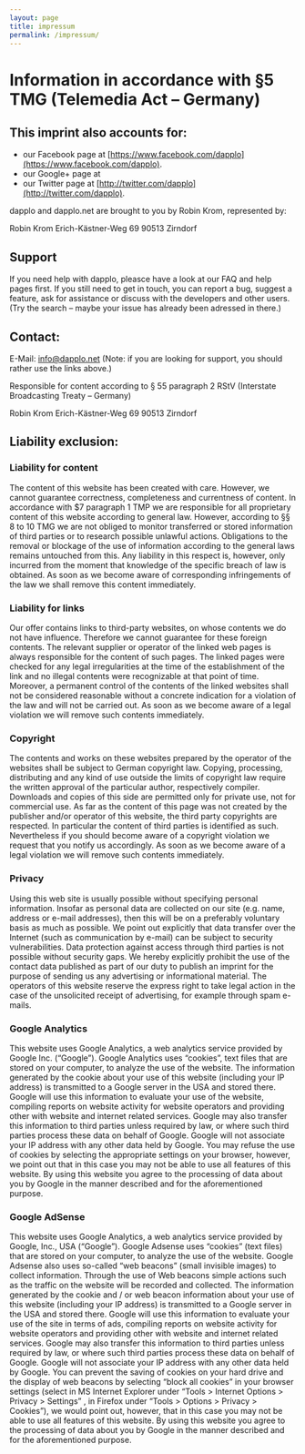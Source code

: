 ```yaml
---
layout: page
title: impressum
permalink: /impressum/
---
```

Information in accordance with §5 TMG (Telemedia Act – Germany)
===============================================================

This imprint also accounts for:
-------------------------------
* our Facebook page at [https://www.facebook.com/dapplo](https://www.facebook.com/dapplo).
* our Google+ page at 
* our Twitter page at [http://twitter.com/dapplo](http://twitter.com/dapplo).

dapplo and dapplo.net are brought to you by Robin Krom, represented by: 
<p class="well">Robin Krom
Erich-Kästner-Weg 69
90513 Zirndorf
</p>

Support
-------
If you need help with dapplo, pleasce have a look at our FAQ and help pages first.
If you still need to get in touch, you can report a bug, suggest a feature, ask for assistance or discuss with the developers and other users. (Try the search – maybe your issue has already been adressed in there.)

Contact:
-------- 
E-Mail: info@dapplo.net (Note: if you are looking for support, you should rather use the links above.)

Responsible for content according to § 55 paragraph 2 RStV (Interstate Broadcasting Treaty – Germany)
<p class="well">Robin Krom
Erich-Kästner-Weg 69
90513 Zirndorf
</p>

Liability exclusion:
--------------------
### Liability for content

The content of this website has been created with care. However, we cannot guarantee correctness, completeness and currentness of content. In accordance with $7 paragraph 1 TMP we are responsible for all proprietary content of this website according to general law. However, according to §§ 8 to 10 TMG we are not obliged to monitor transferred or stored information of third parties or to research possible unlawful actions. Obligations to the removal or blockage of the use of information according to the general laws remains untouched from this. Any liability in this respect is, however, only incurred from the moment that knowledge of the specific breach of law is obtained. As soon as we become aware of corresponding infringements of the law we shall remove this content immediately.

### Liability for links

Our offer contains links to third-party websites, on whose contents we do not have influence. Therefore we cannot guarantee for these foreign contents. The relevant supplier or operator of the linked web pages is always responsible for the content of such pages. The linked pages were checked for any legal irregularities at the time of the establishment of the link and no illegal contents were recognizable at that point of time. Moreover, a permanent control of the contents of the linked websites shall not be considered reasonable without a concrete indication for a violation of the law and will not be carried out. As soon as we become aware of a legal violation we will remove such contents immediately.

### Copyright

The contents and works on these websites prepared by the operator of the websites shall be subject to German copyright law. Copying, processing, distributing and any kind of use outside the limits of copyright law require the written approval of the particular author, respectively compiler. Downloads and copies of this side are permitted only for private use, not for commercial use. As far as the content of this page was not created by the publisher and/or operator of this website, the third party copyrights are respected. In particular the content of third parties is identified as such. Nevertheless if you should become aware of a copyright violation we request that you notify us accordingly. As soon as we become aware of a legal violation we will remove such contents immediately.

### Privacy

Using this web site is usually possible without specifying personal information. Insofar as personal data are collected on our site (e.g. name, address or e-mail addresses), then this will be on a preferably voluntary basis as much as possible. We point out explicitly that data transfer over the Internet (such as communication by e-mail) can be subject to security vulnerabilities. Data protection against access through third parties is not possible without security gaps.
We hereby explicitly prohibit the use of the contact data published as part of our duty to publish an imprint for the purpose of sending us any advertising or informational material. The operators of this website reserve the express right to take legal action in the case of the unsolicited receipt of advertising, for example through spam e-mails.

### Google Analytics

This website uses Google Analytics, a web analytics service provided by Google Inc. (“Google”). Google Analytics uses “cookies”, text files that are stored on your computer, to analyze the use of the website. The information generated by the cookie about your use of this website (including your IP address) is transmitted to a Google server in the USA and stored there. Google will use this information to evaluate your use of the website, compiling reports on website activity for website operators and providing other with website and internet related services. Google may also transfer this information to third parties unless required by law, or where such third parties process these data on behalf of Google. Google will not associate your IP address with any other data held by Google. You may refuse the use of cookies by selecting the appropriate settings on your browser, however, we point out that in this case you may not be able to use all features of this website. By using this website you agree to the processing of data about you by Google in the manner described and for the aforementioned purpose.

### Google AdSense

This website uses Google Analytics, a web analytics service provided by Google, Inc., USA (“Google”). Google Adsense uses “cookies” (text files) that are stored on your computer, to analyze the use of the website. Google Adsense also uses so-called “web beacons” (small invisible images) to collect information. Through the use of Web beacons simple actions such as the traffic on the website will be recorded and collected. The information generated by the cookie and / or web beacon information about your use of this website (including your IP address) is transmitted to a Google server in the USA and stored there. Google will use this information to evaluate your use of the site in terms of ads, compiling reports on website activity for website operators and providing other with website and internet related services. Google may also transfer this information to third parties unless required by law, or where such third parties process these data on behalf of Google. Google will not associate your IP address with any other data held by Google. You can prevent the saving of cookies on your hard drive and the display of web beacons by selecting “block all cookies” in your browser settings (select in MS Internet Explorer under “Tools > Internet Options > Privacy > Settings” , in Firefox under “Tools > Options > Privacy > Cookies”), we would point out, however, that in this case you may not be able to use all features of this website. By using this website you agree to the processing of data about you by Google in the manner described and for the aforementioned purpose.
